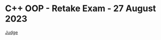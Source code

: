 # C++ OOP - Retake Exam - 27 August 2023

[Judge](https://judge.softuni.org/Contests/4295/CPlusPlus-OOP-Retake-Exam-27-August-2023)
